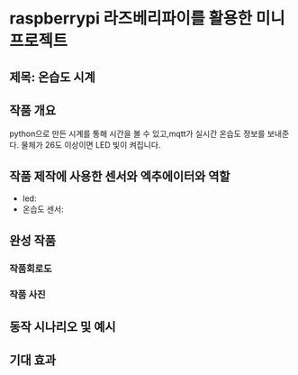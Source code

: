 # raspberrypi 라즈베리파이를 활용한 미니 프로젝트

## 제목: 온습도 시계

## 작품 개요
python으로 만든 시계를 통해 시간을 볼 수 있고,mqtt가 실시간 온습도 정보를 보내준다.
물체가 26도 이상이면 LED 빛이 켜집니다.

## 작품 제작에 사용한 센서와 엑추에이터와 역할
- led:
- 온습도 센서:
## 완성 작품

### 작품회로도

### 작품 사진

## 동작 시나리오 및 예시

## 기대 효과
